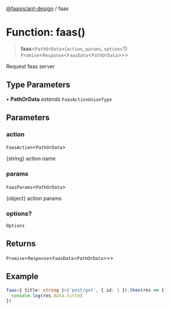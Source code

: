 [@faasjs/ant-design](../README.md) / faas

# Function: faas()

> **faas**\<`PathOrData`\>(`action`, `params`, `options`?): `Promise`\<`Response`\<`FaasData`\<`PathOrData`\>\>\>

Request faas server

## Type Parameters

• **PathOrData** *extends* `FaasActionUnionType`

## Parameters

### action

`FaasAction`\<`PathOrData`\>

{string} action name

### params

`FaasParams`\<`PathOrData`\>

{object} action params

### options?

`Options`

## Returns

`Promise`\<`Response`\<`FaasData`\<`PathOrData`\>\>\>

## Example

```ts
faas<{ title: string }>('post/get', { id: 1 }).then(res => {
  console.log(res.data.title)
})
```
